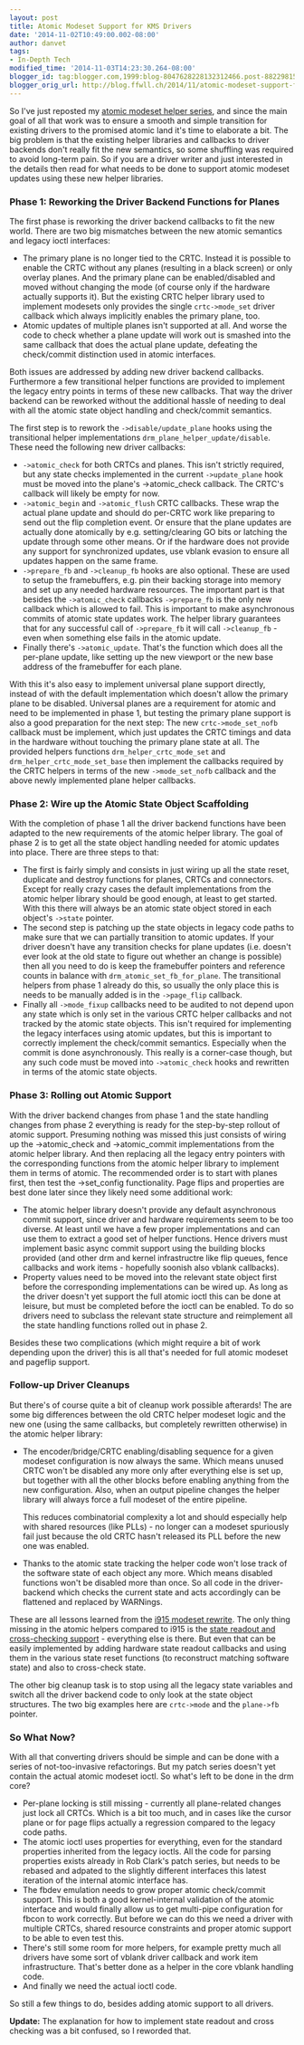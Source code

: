 ```yaml
---
layout: post
title: Atomic Modeset Support for KMS Drivers
date: '2014-11-02T10:49:00.002-08:00'
author: danvet
tags:
- In-Depth Tech
modified_time: '2014-11-03T14:23:30.264-08:00'
blogger_id: tag:blogger.com,1999:blog-8047628228132312466.post-8822981517130755067
blogger_orig_url: http://blog.ffwll.ch/2014/11/atomic-modeset-support-for-kms-drivers.html
---
```



So I've just reposted my <a href="http://article.gmane.org/gmane.comp.video.dri.devel/117376">atomic modeset helper series</a>, and since the main goal of all that work was to ensure a smooth and simple transition for existing drivers to the promised atomic land it's time to elaborate a bit. The big problem is that the existing helper libraries and callbacks to driver backends don't really fit the new semantics, so some shuffling was required to avoid long-term pain. So if you are a driver writer and just interested in the details then read for what needs to be done to support atomic modeset updates using these new helper libraries.
<a name='more'></a>

### Phase 1: Reworking the Driver Backend Functions for Planes


The first phase is reworking the driver backend callbacks to fit the new world. There are two big mismatches between the new atomic semantics and legacy ioctl interfaces:
<ul><li>The primary plane is no longer tied to the CRTC. Instead it is possible to enable the CRTC without any planes (resulting in a black screen) or only overlay planes. And the primary plane can be enabled/disabled and moved without changing the mode (of course only if the hardware actually supports it). But the existing CRTC helper library used to implement modesets only provides the single <code>crtc-&gt;mode_set</code> driver callback which always implicitly enables the primary plane, too.</li><li>Atomic updates of multiple planes isn't supported at all. And worse the code to check whether a plane update will work out is smashed into the same callback that does the actual plane update, defeating the check/commit distinction used in atomic interfaces.</li></ul>Both issues are addressed by adding new driver backend callbacks. Furthermore a few transitional helper functions are provided to implement the legacy entry points in terms of these new callbacks. That way the driver backend can be reworked without the additional hassle of needing to deal with all the atomic state object handling and check/commit semantics.



The first step is to rework the <code>-&gt;disable/update_plane</code> hooks using the transitional helper implementations <code>drm_plane_helper_update/disable</code>. These need the following new driver callbacks:

<ul><li><code>-&gt;atomic_check</code> for both CRTCs and planes. This isn't strictly required, but any state checks implemented in the current <code>-&gt;update_plane</code> hook must be moved into the plane's -&gt;atomic_check callback. The CRTC's callback will likely be empty for now.</li><li><code>-&gt;atomic_begin</code> and <code>-&gt;atomic_flush</code> CRTC callbacks. These wrap the actual plane update and should do per-CRTC work like preparing to send out the flip completion event. Or ensure that the plane updates are actually done atomically by e.g. setting/clearing GO bits or latching the update through some other means. Or if the hardware does not provide any support for synchronized updates, use vblank evasion to ensure all updates happen on the same frame.</li><li><code>-&gt;prepare_fb</code> and <code>-&gt;cleanup_fb</code> hooks are also optional. These are used to setup the framebuffers, e.g. pin their backing storage into memory and set up any needed hardware resources. The important part is that besides the <code>-&gt;atomic_check</code> callbacks <code>-&gt;prepare_fb</code> is the only new callback which is allowed to fail. This is important to make asynchronous commits of atomic state updates work. The helper library guarantees that for any successful call of <code>->prepare_fb</code> it will call <code>->cleanup_fb</code> - even when something else fails in the atomic update.</li><li>Finally there's <code>-&gt;atomic_update</code>. That's the function which does all the per-plane update, like setting up the new viewport or the new base address of the framebuffer for each plane.</li></ul>With this it's also easy to implement universal plane support directly, instead of with the default implementation which doesn't allow the primary plane to be disabled.  Universal planes are a requirement for atomic and need to be implemented in phase 1, but testing the primary plane support is also a good preparation for the next step: 
The new <code>crtc-&gt;mode_set_nofb</code> callback must be implement, which just updates the CRTC timings and data in the hardware without touching the primary plane state at all. The provided helpers functions <code>drm_helper_crtc_mode_set</code> and <code>drm_helper_crtc_mode_set_base</code> then implement the callbacks required by the CRTC helpers in terms of the new <code>-&gt;mode_set_nofb</code> callback and the above newly implemented plane helper callbacks.

### Phase 2: Wire up the Atomic State Object Scaffolding 


With the completion of phase 1 all the driver backend functions have been adapted to the new requirements of the atomic helper library. The goal of phase 2 is to get all the state object handling needed for atomic updates into place. There are three steps to that:
<ul><li>The first is fairly simply and consists in just wiring up all the state reset, duplicate and destroy functions for planes, CRTCs and connectors. Except for really crazy cases the default implementations from the atomic helper library should be good enough, at least to get started. With this there will always be an atomic state object stored in each object's <code>-&gt;state</code> pointer.</li><li>The second step is patching up the state objects in legacy code paths to make sure that we can partially transition to atomic updates. If your driver doesn't have any transition checks for plane updates (i.e. doesn't ever look at the old state to figure out whether an change is possible) then all you need to do is keep the framebuffer pointers and reference counts in balance with <code>drm_atomic_set_fb_for_plane</code>. The transitional helpers from phase 1 already do this, so usually the only place this is needs to be manually added is in the <code>-&gt;page_flip</code> callback.</li><li>Finally all <code>-&gt;mode_fixup</code> callbacks need to be audited to not depend upon any state which is only set in the various CRTC helper callbacks and not tracked by the atomic state objects. This isn't required for implementing the legacy interfaces using atomic updates, but this is important to correctly implement the check/commit semantics. Especially when the commit is done asynchronously. This really is a corner-case though, but any such code must be moved into <code>-&gt;atomic_check</code> hooks and rewritten in terms of the atomic state objects.</li></ul>

### Phase 3: Rolling out Atomic Support


With the driver backend changes from phase 1 and the state handling changes from phase 2 everything is ready for the step-by-step rollout of atomic support. Presuming nothing was missed this just consists of wiring up the -&gt;atomic_check and -&gt;atomic_commit implementations from the atomic helper library. And then replacing all the legacy entry pointers with the corresponding functions from the atomic helper library to implement them in terms of atomic.
The recommended order is to start with planes first, then test the -&gt;set_config functionality. Page flips and properties are best done later since they likely need some additional work:

<ul><li>The atomic helper library doesn't provide any default asynchronous commit support, since driver and hardware requirements seem to be too diverse. At least until we have a few proper implementations and can use them to extract a good set of helper functions. Hence drivers must implement basic async commit support using the building blocks provided (and other drm and kernel infrastructre like flip queues, fence callbacks and work items - hopefully soonish also vblank callbacks).</li><li>Property values need to be moved into the relevant state object first before the corresponding implementations can be wired up. As long as the driver doesn't yet support the full atomic ioctl this can be done at leisure, but must be completed before the ioctl can be enabled. To do so drivers need to subclass the relevant state structure and reimplement all the state handling functions rolled out in phase 2.</li></ul>
Besides these two complications (which might require a bit of work depending upon the driver) this is all that's needed for full atomic modeset and pageflip support.

### Follow-up Driver Cleanups


But there's of course quite a bit of cleanup work possible afterards!
The are some big differences between the old CRTC helper modeset logic and the new one (using the same callbacks, but completely rewritten otherwise) in the atomic helper library:

<ul><li>The encoder/bridge/CRTC enabling/disabling sequence for a given modeset configuration is now always the same. Which means unused CRTC won't be disabled any more only after everything else is set up, but together with all the other blocks before enabling anything from the new configuration. Also, when an output pipeline changes the helper library will always force a full modeset of the entire pipeline.

This reduces combinatorial complexity a lot and should especially help with shared resources (like PLLs) - no longer can a modeset spuriously fail just because the old CRTC hasn't released its PLL before the new one was enabled.</li><li>Thanks to the atomic state tracking the helper code won't lose track of the software state of each object any more. Which means disabled functions won't be disabled more than once. So all code in the driver-backend which checks the current state and acts accordingly can be flattened and replaced by WARNings.</li></ul>
These are all lessons learned from the <a href="http://blog.ffwll.ch/2012/08/new-modeset-code.html">i915 modeset rewrite</a>. The only thing missing in the atomic helpers compared to i915 is the <a href="http://blog.ffwll.ch/2013/07/precomputing-crtc-configuration-in.html">state readout and cross-checking support</a> - everything else is there. But even that can be easily implemented by adding hardware state readout callbacks and using them in the various state reset functions (to reconstruct matching software state) and also to cross-check state.



The other big cleanup task is to stop using all the legacy state variables and switch all the driver backend code to only look at the state object structures. The two big examples here are <code>crtc-&gt;mode</code> and the <code>plane-&gt;fb</code> pointer.

### So What Now?


With all that converting drivers should be simple and can be done with a series of not-too-invasive refactorings. But my patch series doesn't yet contain the actual atomic modeset ioctl. So what's left to be done in the drm core?
<ul><li>Per-plane locking is still missing - currently all plane-related changes just lock all CRTCs. Which is a bit too much, and in cases like the cursor plane or for page flips actually a regression compared to the legacy code paths.</li><li>The atomic ioctl uses properties for everything, even for the standard properties inherited from the legacy ioctls. All the code for parsing properties exists already in Rob Clark's patch series, but needs to be rebased and adpated to the slightly different interfaces this latest iteration of the internal atomic interface has.</li><li>The fbdev emulation needs to grow proper atomic check/commit support. This is both a good kernel-internal validation of the atomic interface and would finally allow us to get multi-pipe configuration for fbcon to work correctly. But before we can do this we need a driver with multiple CRTCs, shared resource constraints and proper atomic support to be able to even test this.</li><li>There's still some room for more helpers, for example pretty much all drivers have some sort of vblank driver callback and work item infrastructure. That's better done as a helper in the core vblank handling code.</li><li>And finally we need the actual ioctl code.</li></ul>So still a few things to do, besides adding atomic support to all drivers. 



<b>Update:</b> The explanation for how to implement state readout and cross checking was a bit confused, so I reworded that.
